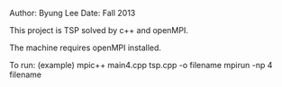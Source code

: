 Author: Byung Lee
Date: Fall 2013

This project is TSP solved by c++ and openMPI.

The machine requires openMPI installed.

To run:
(example)
mpic++ main4.cpp tsp.cpp -o filename
mpirun -np 4 filename







